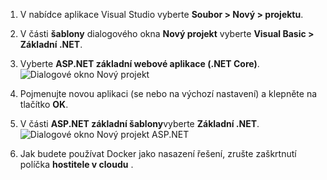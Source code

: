 1. V nabídce aplikace Visual Studio vyberte **Soubor > Nový > projektu**. 

1. V části **šablony** dialogového okna **Nový projekt** vyberte **Visual Basic > Základní .NET**.

1. Vyberte **ASP.NET základní webové aplikace (.NET Core)**.
    ![Dialogové okno Nový projekt](./media/vs-docker-create-aspnetcore-app/create-new-project.png)

1. Pojmenujte novou aplikaci (se nebo na výchozí nastavení) a klepněte na tlačítko **OK**.  

1. V části **ASP.NET základní šablony**vyberte **Základní .NET**.
    ![Dialogové okno Nový projekt ASP.NET](./media/vs-docker-create-aspnetcore-app/aspnet-core-template.png)

1. Jak budete používat Docker jako nasazení řešení, zrušte zaškrtnutí políčka **hostitele v cloudu** .


